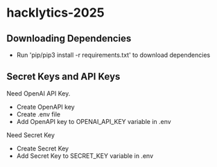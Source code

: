 # hacklytics-2025

## Downloading Dependencies

- Run 'pip/pip3 install -r requirements.txt' to download dependencies

## Secret Keys and API Keys

Need OpenAI API Key.

- Create OpenAPI key
- Create .env file
- Add OpenAPI key to OPENAI_API_KEY variable in .env

Need Secret Key

- Create Secret Key
- Add Secret Key to SECRET_KEY variable in .env